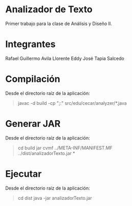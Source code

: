 # Analizador de Texto

Primer trabajo para la clase de Análisis y Diseño II.

# Integrantes
Rafael Guillermo Avila Llorente
Eddy José Tapia Salcedo

# Compilación

Desde el directorio raíz de la aplicación:

> javac -d build -cp ";:<class-path>" src/edu/cecar/analyzer/*.java

# Generar JAR

Desde el directorio raíz de la aplicación:

> cd build
> jar cvmf ../META-INF/MANIFEST.MF ../dist/analizadorTexto.jar *

# Ejecutar

Desde el directorio raíz de la aplicación:

> cd dist
> java -jar analizadorTexto.jar <lista-de-opciones> <ruta-del-archivo-de-texto>
